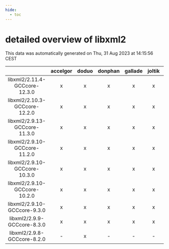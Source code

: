 ```yaml
---
hide:
  - toc
---
```


detailed overview of libxml2
============================


This data was automatically generated on Thu, 31 Aug 2023 at 14:15:56 CEST  

| |accelgor|doduo|donphan|gallade|joltik|skitty|swalot|victini|
| :---: | :---: | :---: | :---: | :---: | :---: | :---: | :---: | :---: |
|libxml2/2.11.4-GCCcore-12.3.0|x|x|x|x|x|x|x|x|
|libxml2/2.10.3-GCCcore-12.2.0|x|x|x|x|x|x|x|x|
|libxml2/2.9.13-GCCcore-11.3.0|x|x|x|x|x|x|x|x|
|libxml2/2.9.10-GCCcore-11.2.0|x|x|x|x|x|x|x|x|
|libxml2/2.9.10-GCCcore-10.3.0|x|x|x|x|x|x|x|x|
|libxml2/2.9.10-GCCcore-10.2.0|x|x|x|x|x|x|x|x|
|libxml2/2.9.10-GCCcore-9.3.0|x|x|x|x|x|x|x|x|
|libxml2/2.9.9-GCCcore-8.3.0|x|x|x|x|x|x|x|x|
|libxml2/2.9.8-GCCcore-8.2.0|-|x|-|-|-|-|x|-|
